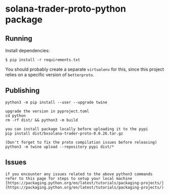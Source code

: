 # solana-trader-proto-python package

## Running

Install dependencies:
```
$ pip install -r requirements.txt
```

You should probably create a separate `virtualenv` for this, since this project
relies on a specific version of `betterproto`.

## Publishing

    python3 -m pip install --user --upgrade twine

    upgrade the version in pyproject.toml
    cd python
    rm -rf dist/ && python3 -m build

    you can install package locally before uploading it to the pypi
    pip install dist/bxsolana-trader-proto-0.0.26.tar.gz

    (Don't forget to fix the proto compilation issues before releasing)
    python3 -m twine upload --repository pypi dist/*


## Issues

    if you encounter any issues related to the above python3 commands refer to this page for steps to setup your local machine 
    [https://packaging.python.org/en/latest/tutorials/packaging-projects/](https://packaging.python.org/en/latest/tutorials/packaging-projects/)